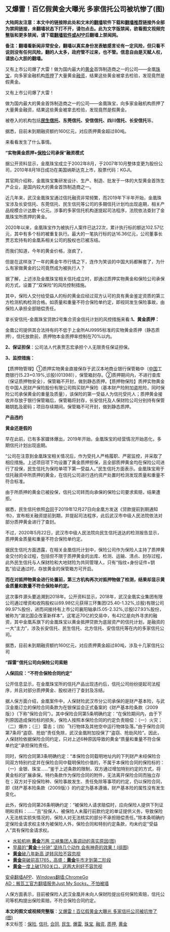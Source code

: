  <h2>又爆雷！百亿假黄金大曝光 多家信托公司被坑惨了(图)</h2> <p class="notice"><b>大陆网友注意：本文中的链接除此处和文末的<a href="https://github.com/bannedbook/fanqiang" >翻墙</a>软件下载和<a href="https://github.com/killgcd/justmysocks/blob/master/README.md">翻墙推荐</a>链接外全部为禁网链接，未翻墙状态下打不开，请勿点击。此为文字版禁闻，欲看图文视频完整版和更多禁闻，请下载<a href="https://github.com/bannedbook/fanqiang">翻墙软件或APP</a>后翻墙上禁闻网。</p><p>备注：翻墙看新闻非常安全，翻墙以真实身份发表敏感言论有一定风险，但只看不说则没有任何风险，翻的人太多，政府管不过来，也不管。信息自由是天赋人权，请放心大胆的翻墙。</b></p>  <div class="entry"> <p id="summary">又有上市公司爆了大雷！做为国内最大的<a href="https://www.bannedbook.org/bnews/tag/%e9%bb%84%e9%87%91/" class="st_tag internal_tag" rel="tag" title="标签 黄金 下的日志">黄金</a>首饰制造商之一的公司——金凰<a href="https://www.bannedbook.org/bnews/tag/%E7%8F%A0%E5%AE%9D/" class="st_tag internal_tag" rel="tag" title="标签 珠宝 下的日志">珠宝</a>，向多家金融机构<a href="https://www.bannedbook.org/bnews/tag/%E8%B4%A8%E6%8A%BC/" class="st_tag internal_tag" rel="tag" title="标签 质押 下的日志">质押</a>了大量黄金<a href="https://www.bannedbook.org/bnews/tag/%E8%9E%8D%E8%B5%84/" class="st_tag internal_tag" rel="tag" title="标签 融资 下的日志">融资</a>，结果这些黄金被拿去检验，发现竟然是假黄金。</p> <p>又有上市公司爆了大雷！</p> <p>做为国内最大的黄金首饰制造商之一的公司——金凰珠宝，向多家金融机构质押了大量黄金融资，结果这些黄金被拿去检验，发现竟然是假黄金。</p> <p>被卷入的机构包括<strong><a href="https://www.bannedbook.org/bnews/tag/%E6%B0%91%E7%94%9F/" class="st_tag internal_tag" rel="tag" title="标签 民生 下的日志">民生</a><a href="https://www.bannedbook.org/bnews/tag/%E4%BF%A1%E6%89%98/" class="st_tag internal_tag" rel="tag" title="标签 信托 下的日志">信托</a>、东莞信托、安信信托、四川信托、长安信托</strong>等。</p> <p>据悉，目前未到期融资额约160亿元，对应质押黄金超过80吨。</p> <p>来看看发生了什么事情。</p> <p><strong>“实物黄金质押+<a href="https://www.bannedbook.org/bnews/tag/%E4%BF%9D%E9%99%A9/" class="st_tag internal_tag" rel="tag" title="标签 保险 下的日志">保险</a>公司承保”融资模式</strong></p> <p>据公开资料显示，金凰珠宝成立于2002年8月，于2007年10月整体变更为股份公司，2010年8月18日成功在美国纳斯达克上市，股票代码：KGJI。</p> <p>其官网介绍称，金凰珠宝集研发设计、生产、制造、批发于一体的大型黄金首饰生产企业，是国内较大的黄金首饰制造商之一。</p>  <p>近几年来，武汉金凰珠宝通过信托融资非常频繁，而2019年下半年开始，金凰珠宝涉及长安信托、东莞信托、民生信托等公司的多期信托计划均出现逾期，相关产品规模合计达数十亿元。涉事的多家信托机构遂提起司法程序，法院依法查封了金凰珠宝所质押的黄金。</p> <p>2020年以来，金凰珠宝作为被执行人案件已达22次，累计执行标的额达102.57亿元，其中有多个标的被重复执行。最大的一笔执行标的达16.36亿元，公司董事长贾志宏持有的金凰系相关公司的股权也已被冻结。</p> <p>而我们知道，今年的黄金价格，涨疯了，</p> <p>但是在这样涨了一年的黄金牛市行情之下，连作为笑谈的中国大妈都解套了，为什么有家做黄金的公司竟然成为被执行人？</p> <p>据了解，上述涉及金凰珠宝相关信托成立时，即通过质押实物黄金和保险公司承保的方式，设置了“双保险”的风险控制措施。</p> <p>其中，保险人交付给受益人的标的黄金应经过双方认可的具有黄金鉴定资质的第三方检测机构检测合格。如质量和重量不符合保险单约定，即视同发生保险事故，由保险人承担全部赔偿责任。</p> <p>拿长安信托-金凰珠宝贷款2号集合资金信托计划的风控措施来看:<strong>1、黄金质押：</strong></p> <p>金凰公司提供其合法持有的不低于上金所AU9995标准的实物黄金质押（静态质押），信托放款前，质押物本金质押率控制在70%以内。</p> <p><strong>2、保证担保</strong>：公司法人代表贾志宏承担个人无限责任保证担保。</p>  <p><strong>3、监控措施：</strong></p> <p>【质押物管理】①质押实物黄金直接保存于武汉本地商业银行保管箱中（<span class='wp_keywordlink_affiliate'><a href="https://www.bannedbook.org/" title="中国" target="_blank">中国</a></span>工商银行(5.23+0.19%,诊股)(01398)），保管箱封存。②质押期间内，不进行查库（保证质押物安全），保管箱不开封，做到静态质押。【质押物保险】质押实物黄金在中国人民财产保险股份有限公司购买财产保险（基本财产险附加盗抢险，同时保险公司承保黄金的重量及质量），该保险的第一受益人为信托受托人；质押黄金接收并存放于银行保管箱后，保管箱将封存，长安信托及人保财险公司分别持有保管箱钥匙及密码；项目存续期间，保管箱不可开封，做到静态质押。</p> <p><strong>产品违约</strong></p> <p><strong>黄金还是假的</strong></p> <p>早在此前，已有多家媒体爆出，2019年开始，金凰珠宝的经营情况开始恶化，多期信托计划出现逾期。</p> <p>“公司在注意到金凰珠宝相关情况后，作为受托人严格履职、严密监控，并采取了相应措施。上述项目项下均设置了黄金质押担保，且全部质押黄金均在保险公司进行了投保，民生信托为保险单项下第一受益人。”民生信托方面表示。金凰珠宝用于信托融资中所质押的黄金，在信托公司进行违约资产处置时检测发现质量和重量不符合标准。</p> <p>由于所质押的黄金已被投保，信托公司转而向承保的保险公司要求索赔，结果遭拒。</p> <p>据悉，民生信托依照<a href="https://www.bannedbook.org/bnews/tag/%E5%90%88%E5%90%8C/" class="st_tag internal_tag" rel="tag" title="标签 合同 下的日志">合同</a>于2019年12月27日向金凰方发送《贷款提前到期通知书》，宣布相关融资提前到期，并提起司法程序，此后武汉市中级人民法院依法对部分质押黄金进行了查封。</p> <p>不过，2020年5月22日，武汉市中级人民法院向民生信托送达的检测报告显示，质押黄金质量和重量不符合保险单约定。</p>  <p>据民生信托方面透露，在相关金凰信托计划中，保险公司作为保险人主持了质押黄金交付的全过程，包括但不限于质押黄金的出库、检测、运输、清点、封存过程，此外民生信托与人保财险和大地财险为共同管理人，只有“指纹+身份证件+钥匙”验证通过时，存放黄金的保管箱方可开启。</p> <p><strong>而在对抵押物黄金进行处置前，第三方机构再次对抵押物做了检测，结果却显示黄金质量和数量不符合保险单约定。</strong></p> <p>这次事件源头要追溯到2018年。公开资料显示，2018年，武汉金凰实业集团有限公司通过增资和收购股权以69.98亿元获得三环集团(25.40-1.32%,诊股)有限公司99.97%股份，进而间接持有上市公司襄阳轴承(5.05-2.32%,诊股)27.93%股份，被称为“湖北国企改革新样本”。这笔近70亿的交易中，有42亿是向外寻求的融资，其中金凰系旗下的金凰珠宝以黄金抵押贷款为底层资产的信托计划，是融资的一大“主力”，涉及长安信托、民生信托、北方信托、安信信托等在内的多家信托公司。</p> <p>据悉，目前未到期融资额约160亿元，对应质押黄金超过80吨，涉及十几家信托公司</p> <p><strong>“踩雷”信托公司向保险公司索赔</strong></p> <p><strong>人保回应：“不符合保险合同约定”</strong></p> <p>公开信息显示，在金凰珠宝所的信托产品出现违约后，信托公司纷纷提起司法程序，并且对部分质押黄金、股权进行了查封及冻结。</p> <p>据人保方面介绍，金凰案件中，人保财险武汉市分公司承保的是财产基本险，与武汉金凰订立的保险合同条款为在银保监会正式备案的《财产基本险条款（2009版）》（下称“保险合同”）。其中保险合同第5条明确约定：“在保险期间内，由于下列原因造成保险标的损失，保险人按照本保险合同的约定负责赔偿：（一）火灾；（二）爆炸；（三）雷击；（四）飞行物体及其他空中运行物体坠落。”由于保险合同第7条将“盗窃、抢劫”责任免除，武汉金凰附加投保了“盗窃、抢劫风险”。因此，人保财险依据保险合同约定，只对上述6种原因导致的黄金“质量和重量不符合保单约定”承担保险责任。</p> <p>同时，保险合同第3条明确约定：“本保险合同载明地址内的下列财产未经保险合同双方特别约定并在保险合同中载明保险价值的，不属于本保险合同的保险标的：（一）金银、珠宝……”鉴于上述条款的限制，双方通过增加特别约定的方式，将黄金标的扩展承保。特约条款作为保险合同的附件，无法离开保险合同而独立存在；双方对于投保险种、保险事故发生、责任免除等事项的约定，仍以保险合同，即《财产基本险条款（2009版）》的约定为基本遵循，财产基本险的属性没有发生变化。</p>  <p>此外，保险合同第26条明确约定：“被保险人请求赔偿时，应向保险人提供下列证明和资料：……”且“投保人、被保险人未履行前款约定的单证提供义务，导致保险人无法核实损失情况的，保险人对无法核实的部分不承担赔偿责任。”除本条明确约定保险金请求权主体为被保险人外，保险合同和特别约定条款，均未约定“受益人”具有保险金请求权。</p> <ul class='op-related-articles' title='相关阅读'> <li><a href='https://www.bannedbook.org/bnews/cnnews/20200627/1351393.html' target='_blank'>水轮机响 <b>黄金</b>万两 三峡集团人事调动的真实原因(图)</a></li> <li><a href='https://www.bannedbook.org/bnews/health/20200626/1350854.html' target='_blank'>早晨的“<b>黄金</b>十分钟” 坚持几个动作 会有神奇的效果！(组图)</a></li> <li><a href='https://www.bannedbook.org/bnews/finance/20200624/1349695.html' target='_blank'><b>黄金</b>破八年新高 逆转风险不容忽视</a></li> <li><a href='https://www.bannedbook.org/bnews/finance/20200624/1349454.html' target='_blank'><b>黄金</b>突破前高1765，高盛：<b>黄金</b>牛市才到第二阶段</a></li> <li><a href='https://www.bannedbook.org/bnews/finance/20200623/1348918.html' target='_blank'><b>黄金</b>一度上破1760关口，这两大利好不容忽视</a></li> </ul> <div class="texttj"> <a href="https://github.com/bannedbook/fanqiang/wiki/%E7%A6%81%E9%97%BB%E7%BD%91%E5%AE%89%E5%8D%93%E7%BF%BB%E5%A2%99%E6%96%B0%E9%97%BBAPP" target="_blank">安卓翻墙APP</a>、<a href="https://github.com/bannedbook/fanqiang/wiki/Chrome%E4%B8%80%E9%94%AE%E7%BF%BB%E5%A2%99%E5%8C%85" target="_blank">Windows翻墙:ChromeGo</a><br/> <a href="https://github.com/killgcd/justmysocks/blob/master/README.md" target="_blank">AD：搬瓦工官方翻墙服务Just My Socks，不怕被墙</a> </div><p>人保方面表示，目前被保险人武汉金凰并未向人保财险提出任何保险索赔，信托公司等机构提出保险索赔，不符合保险合同约定。</p><a name='sharetosocial'></a>         <div><b>本文的图文或视频完整版</b>：<a href='https://www.bannedbook.org/bnews/topimagenews/20200629/1352428.html'>又爆雷！百亿假黄金大曝光 多家信托公司被坑惨了(图)</a></div>  </div><!--END ENTRY--> <div class="postfooter"> <div>本文标签：<a href="https://www.bannedbook.org/bnews/tag/%E4%BF%9D%E9%99%A9/" rel="tag">保险</a>, <a href="https://www.bannedbook.org/bnews/tag/%E4%BF%A1%E6%89%98/" rel="tag">信托</a>, <a href="https://www.bannedbook.org/bnews/tag/%E5%90%88%E5%90%8C/" rel="tag">合同</a>, <a href="https://www.bannedbook.org/bnews/tag/%E6%B0%91%E7%94%9F/" rel="tag">民生</a>, <a href="https://www.bannedbook.org/bnews/tag/%E7%88%86%E9%9B%B7/" rel="tag">爆雷</a>, <a href="https://www.bannedbook.org/bnews/tag/%E7%8F%A0%E5%AE%9D/" rel="tag">珠宝</a>, <a href="https://www.bannedbook.org/bnews/tag/%E8%9E%8D%E8%B5%84/" rel="tag">融资</a>, <a href="https://www.bannedbook.org/bnews/tag/%E8%B4%A8%E6%8A%BC/" rel="tag">质押</a>, <a href="https://www.bannedbook.org/bnews/tag/%e9%bb%84%e9%87%91/" rel="tag">黄金</a></div>  </div><!--END POSTFOOTER--> 